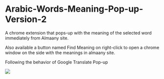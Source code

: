 # Arabic-Words-Meaning-Pop-up-Version-2
A chrome extension that pops-up with the meaning of the selected word immediately from Almaany site.

Also available a button named Find Meaning on right-click to open a chrome window on the side with the meanings in almaany site.

Following the behavior of Google Translate Pop-up

<img style="-webkit-user-select: none;" src="https://media.giphy.com/media/j24fdfmRNeP6ryRNJx/giphy.gif">
